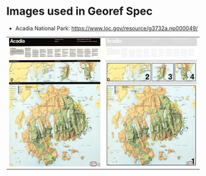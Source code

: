 # Images used in Georef Spec

- Acadia National Park: https://www.loc.gov/resource/g3732a.np000049/

<table border="0">
  <tr>
    <td><img src="loc-acadia-np-original.jpg" /></td>
    <td><img src="loc-acadia-np-maps.jpg" /></td>
  </tr>
</table>